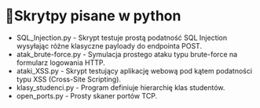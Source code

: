 # 📜Skrytpy pisane w python
- SQL_Injection.py - Skrypt testuje prostą podatność SQL Injection wysyłając różne klasyczne payloady do endpointa POST. 
- atak_brute-force.py - Symulacja prostego ataku typu brute-force na formularz logowania HTTP.
- ataki_XSS.py - Skrypt testujący aplikację webową pod kątem podatności typu XSS (Cross-Site Scripting).
- klasy_studenci.py - Program definiuje hierarchię klas studentów.
- open_ports.py - Prosty skaner portów TCP.
